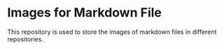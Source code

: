 # Images for Markdown File
This repository is used to store the images of markdown files in different repositories.
